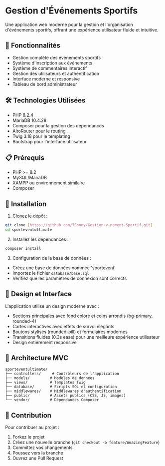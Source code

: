 # Gestion d'Événements Sportifs

Une application web moderne pour la gestion et l'organisation d'événements sportifs, offrant une expérience utilisateur fluide et intuitive.

## 🚀 Fonctionnalités

- Gestion complète des événements sportifs
- Système d'inscription aux événements
- Système de commentaires interactif
- Gestion des utilisateurs et authentification
- Interface moderne et responsive
- Tableau de bord administrateur

## 🛠 Technologies Utilisées

- PHP 8.2.4
- MariaDB 10.4.28
- Composer pour la gestion des dépendances
- AltoRouter pour le routing
- Twig 3.18 pour le templating
- Bootstrap pour l'interface utilisateur

## 📋 Prérequis

- PHP >= 8.2
- MySQL/MariaDB
- XAMPP ou environnement similaire
- Composer

## 🔧 Installation

1. Clonez le dépôt :
```bash
git clone [https://github.com/7Sonny/Gestion-v-nement-Sportif.git]
cd sporteventultimate
```

2. Installez les dépendances :
```bash
composer install
```

3. Configuration de la base de données :
- Créez une base de données nommée 'sportevent'
- Importez le fichier `database/base.sql`
- Vérifiez que les paramètres de connexion sont corrects

## 🎨 Design et Interface

L'application utilise un design moderne avec :
- Sections principales avec fond coloré et coins arrondis (bg-primary, rounded-4)
- Cartes interactives avec effets de survol élégants
- Boutons stylisés (rounded-pill) et formulaires modernes
- Transitions fluides (0.3s ease) pour une meilleure expérience utilisateur
- Design entièrement responsive

## 🔄 Architecture MVC

```
sporteventultimate/
├── controllers/     # Contrôleurs de l'application
├── models/         # Modèles de données
├── views/          # Templates Twig
├── database/       # Scripts SQL et configuration
├── middlewares/    # Middlewares d'authentification
├── public/         # Assets publics (CSS, JS, images)
└── vendor/         # Dépendances Composer
```

## 👥 Contribution

Pour contribuer au projet :
1. Forkez le projet
2. Créez une nouvelle branche (`git checkout -b feature/AmazingFeature`)
3. Committez vos changements
4. Poussez vers la branche
5. Ouvrez une Pull Request
